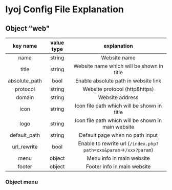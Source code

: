 # lyoj Config File Explanation

## Object "web"

| key name | value type | explanation |
| :------: | :--------: | :---------: |
| name | string | Website name |
| title | string | Website name which will be shown in title |
| absolute_path | bool | Enable absolute path in website link |
| protocol | string | Website protocol (http&https) |
| domain | string | Website address |
| icon | string | Icon file path which will be shown in title |
| logo | string | Icon file path which will be shown in main website |
| default_path | string | Default page when no path input |
| url_rewrite | bool | Enable to rewrite url (`/index.php?path=xxx&param`->`/xxx?param`) |
| menu | object | Menu info in main website |
| footer | object | Footer info in main website |

### Object menu

